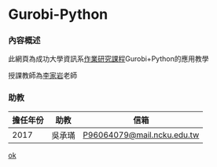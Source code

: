 # Gurobi-Python 

### **內容概述**

此網頁為成功大學資訊系[作業研究課程](http://course-query.acad.ncku.edu.tw/crm/course_map/course.php?dept=F7&cono=F732800)Gurobi+Python的應用教學

授課教師為[李家岩](http://polab.imis.ncku.edu.tw/Bio.html)老師

### **助教**

|擔任年份|助教|信箱|
|----|----|----|
|2017|吳承璊|P96064079@mail.ncku.edu.tw|
[ok](file:///C:/Users/wu/Documents/MEGA/graduate/%E7%A2%A9%E4%B8%80/OR%E5%8A%A9%E6%95%99/%E6%9C%80%E4%BD%B3%E5%8C%96/oma_python_ch1/oma1-2_Python_Programing.html)

